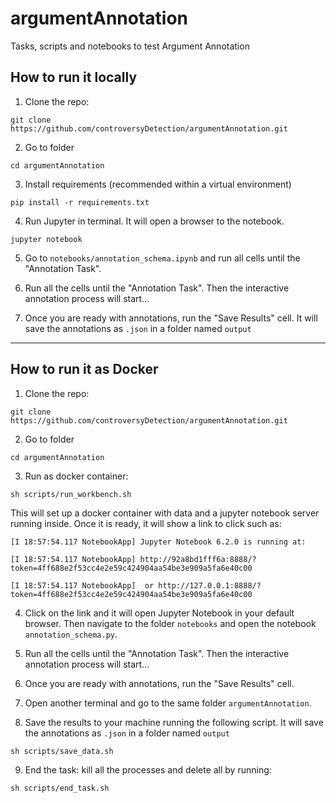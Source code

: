 # argumentAnnotation

Tasks, scripts and notebooks to test Argument Annotation

## How to run it locally

1. Clone the repo:

```
git clone https://github.com/controversyDetection/argumentAnnotation.git 
```

2. Go to folder

```
cd argumentAnnotation
```

3. Install requirements (recommended within a virtual environment)

```
pip install -r requirements.txt
```

4. Run Jupyter in terminal. It will open a browser to the notebook.

```
jupyter notebook
```

5. Go to ```notebooks/annotation_schema.ipynb``` and run all cells until the "Annotation Task".

6. Run all the cells until the "Annotation Task". Then the interactive annotation process will start...

7. Once you are ready with annotations, run the "Save Results" cell.  It will save the annotations as ```.json``` in a folder named ```output```


----

## How to run it as Docker
1. Clone the repo:

```
git clone https://github.com/controversyDetection/argumentAnnotation.git 
```

2. Go to folder

```
cd argumentAnnotation
```

3. Run as docker container:

```
sh scripts/run_workbench.sh
```
This will set up a docker container with data and a jupyter notebook server running inside.
Once it is ready, it will show a link to click such as:

````
[I 18:57:54.117 NotebookApp] Jupyter Notebook 6.2.0 is running at:

[I 18:57:54.117 NotebookApp] http://92a8bd1fff6a:8888/?token=4ff688e2f53cc4e2e59c424904aa54be3e909a5fa6e40c00

[I 18:57:54.117 NotebookApp]  or http://127.0.0.1:8888/?token=4ff688e2f53cc4e2e59c424904aa54be3e909a5fa6e40c00
````

4. Click on the link and it will open Jupyter Notebook in your default browser. Then navigate to the folder ```notebooks``` and open the notebook ```annotation_schema.py```.

5. Run all the cells until the "Annotation Task". Then the interactive annotation process will start...

6. Once you are ready with annotations, run the "Save Results" cell.

7. Open another terminal and go to the same folder ```argumentAnnotation```.

8. Save the results to your machine running the following script. It will save the annotations as ```.json``` in a folder named ```output```

````
sh scripts/save_data.sh
````
9. End the task: kill all the processes and delete all by running:
```
sh scripts/end_task.sh
```






